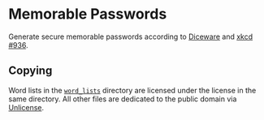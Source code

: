 # Memorable Passwords

Generate secure memorable passwords according to [Diceware](https://diceware.com/) and [xkcd #936](https://xkcd.com/936/).

## Copying

Word lists in the [`word_lists`](./word_lists/) directory are licensed under the license in the same directory. All other files are dedicated to the public domain via [Unlicense](https://unlicense.org/).

